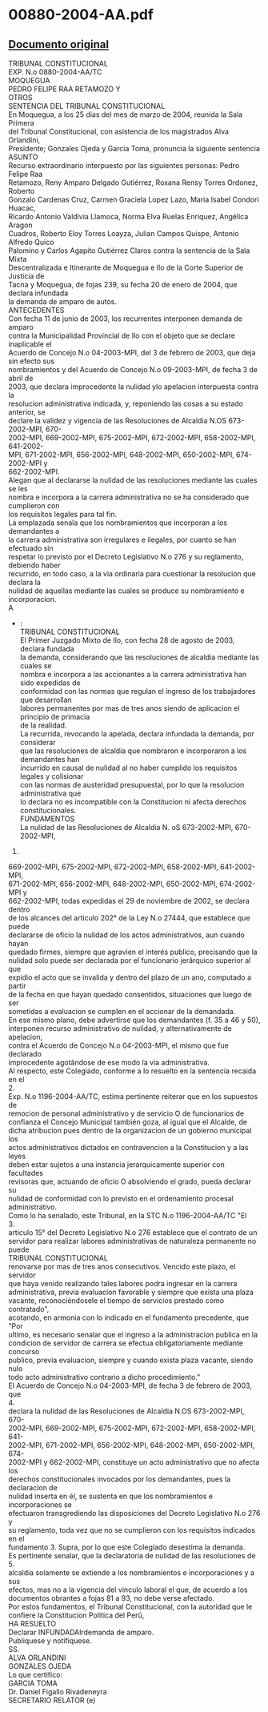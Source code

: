 
00880-2004-AA.pdf
=================
  
[Documento original](https://tc.gob.pe/jurisprudencia/2005/00880-2004-AA.pdf)  
---  
TRIBUNAL CONSTITUCIONAL  
EXP. N.o 0880-2004-AA/TC  
MOQUEGUA  
PEDRO FELIPE RAA RETAMOZO Y  
OTROS  
SENTENCIA DEL TRIBUNAL CONSTITUCIONAL  
En Moquegua, a los 25 dias del mes de marzo de 2004, reunida la Sala Primera  
del Tribunal Constitucional, con asistencia de los magistrados Alva Orlandini,  
Presidente; Gonzales Ojeda y Garcia Toma, pronuncia la siguiente sentencia  
ASUNTO  
Recurso extraordinario interpuesto por las siguientes personas: Pedro Felipe Raa  
Retamozo, Reny Amparo Delgado Gutiérrez, Roxana Rensy Torres Ordonez, Roberto  
Gonzalo Cardenas Cruz, Carmen Graciela Lopez Lazo, Maria Isabel Condori Huacac,  
Ricardo Antonio Valdivia Llamoca, Norma Elva Ruelas Enriquez, Angélica Aragon  
Cuadros, Roberto Eloy Torres Loayza, Julian Campos Quispe, Antonio Alfredo Quico  
Palomino y Carlos Agapito Gutiérrez Claros contra la sentencia de la Sala Mixta  
Descentralizada e Itinerante de Moquegua e Ilo de la Corte Superior de Justicia de  
Tacna y Moquegua, de fojas 239, su fecha 20 de enero de 2004, que declara infundada  
la demanda de amparo de autos.  
ANTECEDENTES  
Con fecha 11 de junio de 2003, los recurrentes interponen demanda de amparo  
contra la Municipalidad Provincial de Ilo con el objeto que se declare inaplicable el  
Acuerdo de Concejo N.o 04-2003-MPI, del 3 de febrero de 2003, que deja sin efecto sus  
nombramientos y del Acuerdo de Concejo N.o 09-2003-MPI, de fecha 3 de abril de  
2003, que declara improcedente la nulidad ylo apelacion interpuesta contra la  
resolucion administrativa indicada, y, reponiendo las cosas a su estado anterior, se  
declare la validez y vigencia de las Resoluciones de Alcaldia N.OS 673-2002-MPI, 670-  
2002-MPI, 669-2002-MPI, 675-2002-MPI, 672-2002-MPI, 658-2002-MPI, 641-2002-  
MPI, 671-2002-MPI, 656-2002-MPI, 648-2002-MPI, 650-2002-MPI, 674-2002-MPI y  
662-2002-MPI.  
Alegan que al declararse la nulidad de las resoluciones mediante las cuales se les  
nombra e incorpora a la carrera administrativa no se ha considerado que cumplieron con  
los requisitos legales para tal fin.  
La emplazada senala que los nombramientos que incorporan a los demandantes a  
la carrera administrativa son irregulares e ilegales, por cuanto se han efectuado sin  
respetar lo previsto por el Decreto Legislativo N.o 276 y su reglamento, debiendo haber  
recurrido, en todo caso, a la via ordinaria para cuestionar la resolucion que declara la  
nulidad de aquellas mediante las cuales se produce su nombramiento e incorporacion.  
A  
- :  
TRIBUNAL CONSTITUCIONAL  
El Primer Juzgado Mixto de Ilo, con fecha 28 de agosto de 2003, declara fundada  
la demanda, considerando que las resoluciones de alcaldia mediante las cuales se  
nombra e incorpora a las accionantes a la carrera administrativa han sido expedidas de  
conformidad con las normas que regulan el ingreso de los trabajadores que desarrollan  
labores permanentes por mas de tres anos siendo de aplicacion el principio de primacia  
de la realidad.  
La recurrida, revocando la apelada, declara infundada la demanda, por considerar  
que las resoluciones de alcaldia que nombraron e incorporaron a los demandantes han  
incurrido en causal de nulidad al no haber cumplido los requisitos legales y colisionar  
con las normas de austeridad presupuestal, por lo que la resolucion administrativa que  
lo declara no es incompatible con la Constitucion ni afecta derechos constitucionales.  
FUNDAMENTOS  
La nulidad de las Resoluciones de Alcaldia N. oS 673-2002-MPI, 670-2002-MPI,  
1.  
669-2002-MPI, 675-2002-MPI, 672-2002-MPI, 658-2002-MPI, 641-2002-MPI,  
671-2002-MPI, 656-2002-MPI, 648-2002-MPI, 650-2002-MPI, 674-2002-MPI y  
662-2002-MPI, todas expedidas el 29 de noviembre de 2002, se declara dentro  
de los alcances del articulo 202° de la Ley N.o 27444, que establece que puede  
declararse de oficio la nulidad de los actos administrativos, aun cuando hayan  
quedado firmes, siempre que agravien el interés publico, precisando que la  
nulidad solo puede ser declarada por el funcionario jerârquico superior al que  
expidio el acto que se invalida y dentro del plazo de un ano, computado a partir  
de la fecha en que hayan quedado consentidos, situaciones que luego de ser  
sometidas a evaluacion se cumplen en el accionar de la demandada.  
En ese mismo plano, debe advertirse que los demandantes (f. 35 a 46 y 50),  
interponen recurso administrativo de nulidad, y alternativamente de apelacion,  
contra el Acuerdo de Concejo N.o 04-2003-MPI, el mismo que fue declarado  
improcedente agotândose de ese modo la via administrativa.  
Al respecto, este Colegiado, conforme a lo resuelto en la sentencia recaida en el  
2.  
Exp. N.o 1196-2004-AA/TC, estima pertinente reiterar que en los supuestos de  
remocion de personal administrativo y de servicio O de funcionarios de  
confianza el Concejo Municipal también goza, al igual que el Alcalde, de  
dicha atribucion pues dentro de la organizacion de un gobierno municipal los  
actos administrativos dictados en contravencion a la Constitucion y a las leyes  
deben estar sujetos a una instancia jerarquicamente superior con facultades  
revisoras que, actuando de oficio O absolviendo el grado, pueda declarar su  
nulidad de conformidad con lo previsto en el ordenamiento procesal  
administrativo.  
Como lo ha senalado, este Tribunal, en la STC N.o 1196-2004-AA/TC "El  
3.  
articulo 15° del Decreto Legislativo N.o 276 establece que el contrato de un  
servidor para realizar labores administrativas de naturaleza permanente no puede  
TRIBUNAL CONSTITUCIONAL  
renovarse por mas de tres anos consecutivos. Vencido este plazo, el servidor  
que haya venido realizando tales labores podra ingresar en la carrera  
administrativa, previa evaluacion favorable y siempre que exista una plaza  
vacante, reconociéndosele el tiempo de servicios prestado como contratado",  
acotando, en armonia con lo indicado en el fundamento precedente, que "Por  
ultimo, es necesario senalar que el ingreso a la administracion publica en la  
condicion de servidor de carrera se efectua obligatoriamente mediante concurso  
publico, previa evaluacion, siempre y cuando exista plaza vacante, siendo nulo  
todo acto administrativo contrario a dicho procedimiento."  
El Acuerdo de Concejo N.o 04-2003-MPI, de fecha 3 de febrero de 2003, que  
4.  
declara la nulidad de las Resoluciones de Alcaldia N.OS 673-2002-MPI, 670-  
2002-MPI, 669-2002-MPI, 675-2002-MPI, 672-2002-MPI, 658-2002-MPI, 641-  
2002-MPI, 671-2002-MPI, 656-2002-MPI, 648-2002-MPI, 650-2002-MPI, 674-  
2002-MPI y 662-2002-MPI, constituye un acto administrativo que no afecta los  
derechos constitucionales invocados por los demandantes, pues la declaracion de  
nulidad inserta en él, se sustenta en que los nombramientos e incorporaciones se  
efectuaron transgrediendo las disposiciones del Decreto Legislativo N.o 276 y  
su reglamento, toda vez que no se cumplieron con los requisitos indicados en el  
fundamento 3. Supra, por lo que este Colegiado desestima la demanda.  
Es pertinente senalar, que la declaratoria de nulidad de las resoluciones de  
5.  
alcaldia solamente se extiende a los nombramientos e incorporaciones y a sus  
efectos, mas no a la vigencia del vinculo laboral el que, de acuerdo a los  
documentos obrantes a fojas 81 a 93, no debe verse afectado.  
Por estos fundamentos, el Tribunal Constitucional, con la autoridad que le  
confiere la Constitucion Politica del Perû,  
HA RESUELTO  
Declarar INFUNDADAlrdemanda de amparo.  
Publiquese y notifiquese.  
SS.  
ALVA ORLANDINI  
GONZALES OJEDA  
Lo que certifico:  
GARCIA TOMA  
Dr. Daniel Figallo Rivadeneyra  
SECRETARIO RELATOR (e)